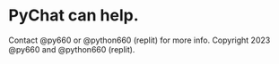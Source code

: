 # PyChat can help.
Contact @py660 or @python660 (replit) for more info.
Copyright 2023 @py660 and @python660 (replit).
